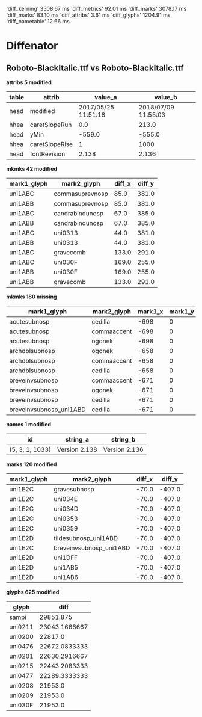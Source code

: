 'diff_kerning'  3508.67 ms
'diff_metrics'  92.01 ms
'diff_marks'  3078.17 ms
'diff_marks'  83.10 ms
'diff_attribs'  3.61 ms
'diff_glyphs'  1204.91 ms
'diff_nametable'  12.66 ms
# Diffenator
## Roboto-BlackItalic.ttf vs Roboto-BlackItalic.ttf

**attribs 5 modified**


table | attrib | value_a | value_b
--- | --- | --- | --- | 
head | modified | 2017/05/25 11:51:18 | 2018/07/09 11:55:03
hhea | caretSlopeRun | 0.0 | 213.0
head | yMin | -559.0 | -555.0
hhea | caretSlopeRise | 1 | 1000
head | fontRevision | 2.138 | 2.136

**mkmks 42 modified**


mark1_glyph | mark2_glyph | diff_x | diff_y
--- | --- | --- | --- | 
uni1ABC | commasuprevnosp | 85.0 | 381.0
uni1ABB | commasuprevnosp | 85.0 | 381.0
uni1ABC | candrabindunosp | 67.0 | 385.0
uni1ABB | candrabindunosp | 67.0 | 385.0
uni1ABC | uni0313 | 44.0 | 381.0
uni1ABB | uni0313 | 44.0 | 381.0
uni1ABC | gravecomb | 133.0 | 291.0
uni1ABC | uni030F | 169.0 | 255.0
uni1ABB | uni030F | 169.0 | 255.0
uni1ABB | gravecomb | 133.0 | 291.0

**mkmks 180 missing**


mark1_glyph | mark2_glyph | mark1_x | mark1_y | mark2_x | mark2_y
--- | --- | --- | --- | --- | --- | 
acutesubnosp | cedilla | -698 | 0 | 50 | -472
acutesubnosp | commaaccent | -698 | 0 | 84 | -146
acutesubnosp | ogonek | -698 | 0 | 142 | -417
archdblsubnosp | ogonek | -658 | 0 | 142 | -417
archdblsubnosp | commaaccent | -658 | 0 | 84 | -146
archdblsubnosp | cedilla | -658 | 0 | 50 | -472
breveinvsubnosp | commaaccent | -671 | 0 | 84 | -146
breveinvsubnosp | ogonek | -671 | 0 | 142 | -417
breveinvsubnosp | cedilla | -671 | 0 | 50 | -472
breveinvsubnosp_uni1ABD | cedilla | -671 | 0 | 50 | -472

**names 1 modified**


id | string_a | string_b
--- | --- | --- | 
(5, 3, 1, 1033) | Version 2.138 | Version 2.136

**marks 120 modified**


mark1_glyph | mark2_glyph | diff_x | diff_y
--- | --- | --- | --- | 
uni1E2C | gravesubnosp | -70.0 | -407.0
uni1E2C | uni034E | -70.0 | -407.0
uni1E2C | uni034D | -70.0 | -407.0
uni1E2C | uni0353 | -70.0 | -407.0
uni1E2C | uni0359 | -70.0 | -407.0
uni1E2D | tildesubnosp_uni1ABD | -70.0 | -407.0
uni1E2C | breveinvsubnosp_uni1ABD | -70.0 | -407.0
uni1E2D | uni1DFF | -70.0 | -407.0
uni1E2D | uni1AB5 | -70.0 | -407.0
uni1E2D | uni1AB6 | -70.0 | -407.0

**glyphs 625 modified**


glyph | diff
--- | --- | 
sampi | 29851.875
uni0211 | 23043.1666667
uni0200 | 22817.0
uni0476 | 22672.0833333
uni0201 | 22630.2916667
uni0215 | 22443.2083333
uni0477 | 22289.3333333
uni0208 | 21953.0
uni0209 | 21953.0
uni030F | 21953.0
